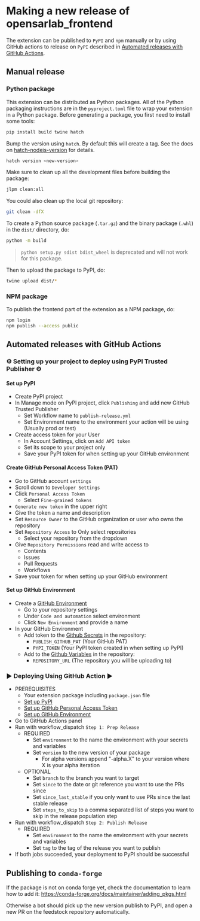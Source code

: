 # Making a new release of opensarlab_frontend

The extension can be published to `PyPI` and `npm` manually or by using GitHub actions to release on `PyPI` described in [Automated releases with GitHub Actions](#automated-releases-with-github-actions).

## Manual release

### Python package

This extension can be distributed as Python packages. All of the Python
packaging instructions are in the `pyproject.toml` file to wrap your extension in a
Python package. Before generating a package, you first need to install some tools:

```bash
pip install build twine hatch
```

Bump the version using `hatch`. By default this will create a tag.
See the docs on [hatch-nodejs-version](https://github.com/agoose77/hatch-nodejs-version#semver) for details.

```bash
hatch version <new-version>
```

Make sure to clean up all the development files before building the package:

```bash
jlpm clean:all
```

You could also clean up the local git repository:

```bash
git clean -dfX
```

To create a Python source package (`.tar.gz`) and the binary package (`.whl`) in the `dist/` directory, do:

```bash
python -m build
```

> `python setup.py sdist bdist_wheel` is deprecated and will not work for this package.

Then to upload the package to PyPI, do:

```bash
twine upload dist/*
```

### NPM package

To publish the frontend part of the extension as a NPM package, do:

```bash
npm login
npm publish --access public
```

## Automated releases with GitHub Actions

### ⚙️ Setting up your project to deploy using PyPI Trusted Publisher ⚙️

#### Set up PyPI

- Create PyPI project
- In Manage mode on PyPI project, click `Publishing` and add new GitHub Trusted Publisher
  - Set Workflow name to `publish-release.yml`
  - Set Environment name to the environment your action will be using (Usually prod or test)
- Create access token for your User
  - In Account Settings, click on `Add API token`
  - Set its scope to your project only
  - Save your PyPI token for when setting up your GitHub environment

#### Create GitHub Personal Access Token (PAT)

- Go to GitHub account `settings`
- Scroll down to `Developer Settings`
- Click `Personal Access Token`
  - Select `Fine-grained tokens`
- `Generate new token` in the upper right
- Give the token a name and description
- Set `Resource Owner` to the GitHub organization or user who owns the repository
- Set `Repository Access` to Only select repositories
  - Select your repository from the dropdown
- Give `Repository Permissions` read and write access to
  - Contents
  - Issues
  - Pull Requests
  - Workflows
- Save your token for when setting up your GitHub environment

#### Set up GitHub Environment

- Create a [GitHub Environment](https://docs.github.com/en/actions/managing-workflow-runs-and-deployments/managing-deployments/managing-environments-for-deployment)
  - Go to your repository settings
  - Under `Code and automation` select environment
  - Click `New Environment` and provide a name
- In your GitHub Environment
  - Add token to the [Github Secrets](https://docs.github.com/en/actions/security-guides/encrypted-secrets) in the repository:
    - `PUBLISH_GITHUB_PAT` (Your GitHub PAT)
    - `PYPI_TOKEN` (Your PyPI token created in when setting up PyPI)
  - Add to the [Github Variables](https://docs.github.com/en/actions/writing-workflows/choosing-what-your-workflow-does/store-information-in-variables) in the repository:
    - `REPOSITORY_URL` (The repository you will be uploading to)

### ▶️ Deploying Using GitHub Action ▶️

- PREREQUISITES
  - Your extension package including `package.json` file
  - [Set up PyPI](#set-up-pypi)
  - [Set up GitHub Personal Access Token](#create-github-personal-access-token-pat)
  - [Set up GitHub Environment](#set-up-github-environment)
- Go to GitHub Actions panel
- Run with workflow_dispatch `Step 1: Prep Release`
  - REQUIRED
    - Set `environment` to the name the environment with your secrets and variables
    - Set `version` to the new version of your package
      - For alpha versions append "-alpha.X" to your version where X is your alpha iteration
  - OPTIONAL
    - Set `branch` to the branch you want to target
    - Set `since` to the date or git reference you want to use the PRs since
    - Set `since_last_stable` if you only want to use PRs since the last stable release
    - Set `steps_to_skip` to a comma separated list of steps you want to skip in the release population step
- Run with workflow_dispatch `Step 2: Publish Release`
  - REQUIRED
    - Set `environment` to the name the environment with your secrets and variables
    - Set `tag` to the tag of the release you want to publish
- If both jobs succeeded, your deployment to PyPI should be successful

## Publishing to `conda-forge`

If the package is not on conda forge yet, check the documentation to learn how to add it: https://conda-forge.org/docs/maintainer/adding_pkgs.html

Otherwise a bot should pick up the new version publish to PyPI, and open a new PR on the feedstock repository automatically.
